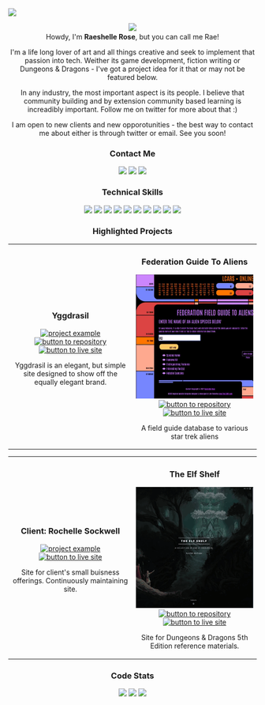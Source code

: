 <!-- HEADER -->
  <img align="center" src="https://github.com/raeplusplus/raeplusplus/blob/main/raeshelle_rose_banner.png">

  <p align="center">
    <img src="https://readme-typing-svg.herokuapp.com?color=ffd700&center=true&vCenter=true&lines=software+engineer;game+developer;fiction+writer;community+builder">
    <br>
    Howdy, I'm <strong>Raeshelle Rose</strong>, but you can call me Rae!
  </p>
  <p align="center">
    I'm a life long lover of art and all things creative and seek to implement that passion into tech. Weither its game development, fiction writing or Dungeons & Dragons - I've got a project idea for it that or may not be featured below.  
  </p>
  <p align="center">
  In any industry, the most important aspect is its people. I believe that community building and by extension community based learning is increadibly important. Follow me on twitter for more about that :)
  </p>
  <p align="center">
  I am open to new clients and new opporotunities - the best way to contact me about either is through twitter or email. See you soon!
  </p>
  
<!-- SOCIALS -->
  <h3 align="center">Contact Me</h3>
  <p align="center">
    <a href="https://twitter.com/raeplusplus"><img src="https://img.shields.io/badge/Twitter-ffd700?&style=flat-square&logo=twitter&logoColor=black" height=25></a>
    <a href="mailto:raeplusplus@gmail.com"><img src="https://img.shields.io/badge/Email-ffd700?style=flat-square&logo=gmail&logoColor=black" height=25></a>
    <a href="https://www.linkedin.com/in/raeshellerose/"><img src="https://img.shields.io/badge/LinkedIn-ffd700?style=flat-square&logo=linkedin&logoColor=black" height=25></a>
    <!-- <a href="https://dev.to/raeplusplus"><img src="https://img.shields.io/badge/Download_Resume-ffd700?style=flat-square&logo=googledrive&logoColor=black" height=25></a> -->
  </p>


<!-- LANGUAGES/TOOLS -->
  
  <h3 align="center">Technical Skills</h3>
    <p align="center">
      <img src="https://img.shields.io/badge/HTML5-ffd700?style=flat-square&logo=html5&logoColor=black" height=25>
      <img src="https://img.shields.io/badge/CSS3-ffd700?style=flat-square&logo=css3&logoColor=black" height=25>
      <img src="https://img.shields.io/badge/JavaScript-ffd700?style=flat-square&logo=javascript&logoColor=black" height=25>
      <img src="https://img.shields.io/badge/Node.js-ffd700?style=flat-square&logo=nodedotjs&logoColor=black" height=25>
      <img src="https://img.shields.io/badge/React-ffd700?style=flat-square&logo=react&logoColor=black" height=25>
      <img src="https://img.shields.io/badge/Express.js-ffd700?style=flat-square&logo=express&logoColor=black" height=25>
      <img src="https://img.shields.io/badge/MongoDB-ffd700?style=flat-square&logo=mongodb&logoColor=black" height=25>
      <img src="https://img.shields.io/badge/Figma-ffd700?style=flat-square&logo=figma&logoColor=black" height=25>
      <img src="https://img.shields.io/badge/Visual_Studio-ffd700?style=flat-square&logo=visual%20studio&logoColor=black" height=25>
      <img src="https://img.shields.io/badge/GIT-ffd700?style=flat-square&logo=git&logoColor=black" height=25>
    </p>
  <!-- PROJECTS -->
  <h3 align="center">Highlighted Projects</h3>
<div align="center">
  <table>
      <tr>
        <td width="50%">
          <h3 align="center">Yggdrasil</h3>
          <p align="center">
            <a href="https://github.com/raeplusplus/yggdrasil" target="_blank" rel="noreferrer"> <img src="https://media.giphy.com/media/6gjHYgUgjpJxhD1JtA/giphy.gif" alt="project example"/> </a>
            <span> <a href="https://github.com/raeplusplus/Yggdrasil" target="_blank" rel="noreferrer""><img src="https://img.shields.io/badge/-repo-ffd700?style=flat-square&logo=github&logoColor=000000" alt="button to repository" height ="25px"></a> <a href="https://yggdrasilrealm.netlify.app/" target="_blank" rel="noreferrer"><img src="https://img.shields.io/badge/-live%20site-ffd700?style=flat-square" alt="button to live site" height="25px"></a> </span>
            <p align="center">
              Yggdrasil is an elegant, but simple site designed to show off the equally elegant brand.
            </p>
          </p>
        </td>
        <td width="50%">
          <h3 align="center">Federation Guide To Aliens</h3>
          <p align="center">
            <a href="https://github.com/raeplusplus/star-trek-app" target="_blank" rel="noreferrer"> <img src="https://github.com/raeplusplus/star-trek-app/blob/main/star-trek-app.gif" alt="Federation Field Guide To Aliens project gif, typing in alien name and getting back information displayed on page"/> </a>
            <span> <a href="https://github.com/raeplusplus/star-trek-app" target="_blank" rel="noreferrer""><img src="https://img.shields.io/badge/-repo-ffd700?style=flat-square&logo=github&logoColor=000000" alt="button to repository" height ="25px"></a> <a href="https://federationfieldguide.netlify.app/" target="_blank" rel="noreferrer"><img src="https://img.shields.io/badge/-live%20site-ffd700?style=flat-square" alt="button to live site" height="25px"></a> </span>
            <p align="center">
              A field guide database to various star trek aliens 
            </p>
          </p>
        </td>
      </tr>
  </table>
  <table>
      <tr>
        <td width="50%">
          <h3 align="center">Client: Rochelle Sockwell</h3>
          <p align="center">
            <a href="https://rochellesockwell.netlify.app/" target="_blank" rel="noreferrer"> <img src="https://media.giphy.com/media/RiUjbYZ3YPkq3ffkR9/giphy.gif" alt="project example"/> </a>
            <span> <a href="https://rochellesockwell.netlify.app/" target="_blank" rel="noreferrer""></a> <a href="https://rochellesockwell.netlify.app/" target="_blank" rel="noreferrer"><img src="https://img.shields.io/badge/-live%20site-ffd700?style=flat-square" alt="button to live site" height="25px"></a> </span>
            <p align="center">
              Site for client's small buisness offerings. Continuously maintaining site.
            </p>
          </p>
        </td>
        <td width="50%">
          <h3 align="center">The Elf Shelf</h3>
          <p align="center">
            <a href="https://theelfshelf.netlify.app/index.html" target="_blank" rel="noreferrer"> <img src="https://github.com/raeplusplus/the-elf-shelf-dnd/blob/main/the-elf-shelf.gif" alt="project example"/> </a>
            <span> <a href="https://theelfshelf.netlify.app/index.html" target="_blank" rel="noreferrer""></a> <a href="https://github.com/raeplusplus/the-elf-shelf-dnd" target="_blank" rel="noreferrer""><img src="https://img.shields.io/badge/-repo-ffd700?style=flat-square&logo=github&logoColor=000000" alt="button to repository" height ="25px"></a> <a href="https://theelfshelf.netlify.app/index.html" target="_blank" rel="noreferrer"><img src="https://img.shields.io/badge/-live%20site-ffd700?style=flat-square" alt="button to live site" height="25px"></a> </span>
            <p align="center">
              Site for Dungeons & Dragons 5th Edition reference materials.
            </p>
          </p>
        </td>
      </tr>
  </table>
</div>
<!-- Code Stats -->
<h3 align="center">Code Stats</h3>
  <p align="center">
    <img src="https://github-readme-streak-stats.herokuapp.com?user=raeplusplus&theme=Javascript-dark&date_format=j%20M%5B%20Y%5D&hide_border=true">
    <img src="https://github-readme-stats.vercel.app/api?username=raeplusplus&show_icons=false&bg_color=000000&hide_border=true&text_color=ffea00&title_color=ffffff&include_all_commits=true&count_private=true">
    <img src="https://activity-graph.herokuapp.com/graph?username=raeplusplus&bg_color=000000&color=ffd700&line=b39700&point=ffea00&hide_border=true&title_color=">
  </p>

